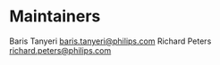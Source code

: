 # Maintainers

Baris Tanyeri <baris.tanyeri@philips.com>
Richard Peters <richard.peters@philips.com>
